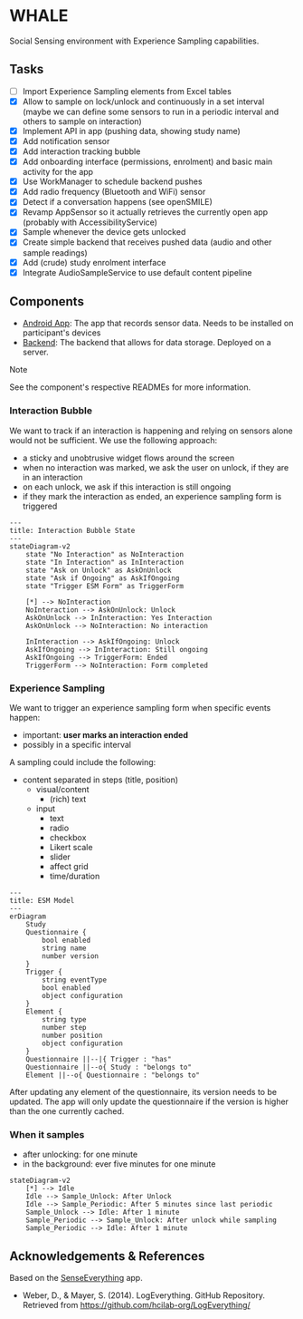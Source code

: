 # WHALE
Social Sensing environment with Experience Sampling capabilities.

## Tasks
- [ ] Import Experience Sampling elements from Excel tables
- [x] Allow to sample on lock/unlock and continuously in a set interval (maybe we can define some sensors to run in a periodic interval and others to sample on interaction)
- [x] Implement API in app (pushing data, showing study name)
- [x] Add notification sensor
- [x] Add interaction tracking bubble
- [x] Add onboarding interface (permissions, enrolment) and basic main activity for the app
- [x] Use WorkManager to schedule backend pushes
- [x] Add radio frequency (Bluetooth and WiFi) sensor
- [x] Detect if a conversation happens (see openSMILE)
- [x] Revamp AppSensor so it actually retrieves the currently open app (probably with AccessibilityService)
- [x] Sample whenever the device gets unlocked
- [x] Create simple backend that receives pushed data (audio and other sample readings)
- [x] Add (crude) study enrolment interface
- [x] Integrate AudioSampleService to use default content pipeline

## Components
* [Android App](app-android): The app that records sensor data. Needs to be installed on participant's devices
* [Backend](backend): The backend that allows for data storage. Deployed on a server.

> [!NOTE]  
> See the component's respective READMEs for more information.

### Interaction Bubble
We want to track if an interaction is happening and relying on sensors alone would not be sufficient. We use the following approach:
- a sticky and unobtrusive widget flows around the screen
- when no interaction was marked, we ask the user on unlock, if they are in an interaction
- on each unlock, we ask if this interaction is still ongoing
- if they mark the interaction as ended, an experience sampling form is triggered

```mermaid
---
title: Interaction Bubble State
---
stateDiagram-v2
    state "No Interaction" as NoInteraction
    state "In Interaction" as InInteraction
    state "Ask on Unlock" as AskOnUnlock
    state "Ask if Ongoing" as AskIfOngoing
    state "Trigger ESM Form" as TriggerForm
    
    [*] --> NoInteraction
    NoInteraction --> AskOnUnlock: Unlock
    AskOnUnlock --> InInteraction: Yes Interaction
    AskOnUnlock --> NoInteraction: No interaction
    
    InInteraction --> AskIfOngoing: Unlock
    AskIfOngoing --> InInteraction: Still ongoing
    AskIfOngoing --> TriggerForm: Ended
    TriggerForm --> NoInteraction: Form completed
```

### Experience Sampling
We want to trigger an experience sampling form when specific events happen:
- important: **user marks an interaction ended**
- possibly in a specific interval

A sampling could include the following:
- content separated in steps (title, position)
  - visual/content
    - (rich) text
  - input
    - text
    - radio
    - checkbox
    - Likert scale
    - slider
    - affect grid
    - time/duration

```mermaid
---
title: ESM Model
---
erDiagram
    Study
    Questionnaire {
        bool enabled
        string name
        number version
    }
    Trigger {
        string eventType
        bool enabled
        object configuration
    }
    Element {
        string type
        number step
        number position
        object configuration
    }
    Questionnaire ||--|{ Trigger : "has"
    Questionnaire ||--o{ Study : "belongs to"
    Element ||--o{ Questionnaire : "belongs to"
```

After updating any element of the questionnaire, its version needs to be updated. The app will only update the questionnaire if the version is higher than the one currently cached.

### When it samples
- after unlocking: for one minute
- in the background: ever five minutes for one minute

```mermaid
stateDiagram-v2
    [*] --> Idle
    Idle --> Sample_Unlock: After Unlock
    Idle --> Sample_Periodic: After 5 minutes since last periodic
    Sample_Unlock --> Idle: After 1 minute
    Sample_Periodic --> Sample_Unlock: After unlock while sampling
    Sample_Periodic --> Idle: After 1 minute
```

## Acknowledgements & References
Based on the [SenseEverything](https://github.com/mimuc/SenseEverything) app.

* Weber, D., & Mayer, S. (2014). LogEverything. GitHub Repository. Retrieved from https://github.com/hcilab-org/LogEverything/